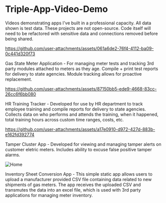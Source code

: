 # Triple-App-Video-Demo
Videos demonstrating apps I've built in a professional capacity. All data shown is test data. These projects are not open-source. Code itself will need to be refactored with sensitive data and connections removed before being shared.

https://github.com/user-attachments/assets/061a6de2-76f4-4112-ba09-0c441d320f73

Gas State Meter Application - For managing meter tests and tracking 3rd party modules attached to meters as they age. Compile + print test reports for delivery to state agencies. Module tracking allows for proactive replacement.


https://github.com/user-attachments/assets/87150bb5-ede9-4668-83cc-26cc6f6bb080

HR Training Tracker - Developed for use by HR department to track employee training and compile reports for delivery to state agencies. Collects data on who performs and attends the training, when it happened, total training hours across custom time ranges, costs, etc. 


https://github.com/user-attachments/assets/a17e0910-d972-427d-883b-e162fd392774

Tamper Cluster App - Developed for viewing and managing tamper alerts on customer eletric meters. Includes ability to excuse false positive tamper alarms.

![Home](https://github.com/user-attachments/assets/c9717a76-26d8-43a0-84ed-24ab46b4f4fb)

Inventory Sheet Conversion App - This simple static app allows users to upload a manufacturer provided CSV file containing data related to new shipments of gas meters. The app receives the uploaded CSV and transmutes the data into an excel file, which is used with 3rd party applications for managing meter inventory. 
